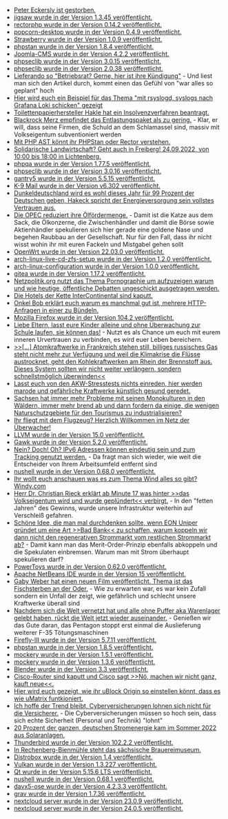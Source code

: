 * [Peter Eckersly ist gestorben.](https://www.golem.de/news/nachruf-let-s-encrypt-gruender-peter-eckersley-gestorben-2209-168064.html)
* [jigsaw wurde in der Version 1.3.45 veröffentlicht.](https://github.com/tighten/jigsaw/releases/tag/v1.3.45)
* [rectorphp wurde in der Version 0.14.2 veröffentlicht.](https://github.com/rectorphp/rector/releases/tag/0.14.2)
* [popcorn-desktop wurde in der Version 0.4.9 veröffentlicht.](https://github.com/popcorn-official/popcorn-desktop/releases/tag/v0.4.9)
* [Strawberry wurde in der Version 1.0.9 veröffentlicht.](https://github.com/strawberrymusicplayer/strawberry/releases/tag/1.0.9)
* [phpstan wurde in der Version 1.8.4 veröffentlicht.](https://github.com/phpstan/phpstan/releases/tag/1.8.4)
* [Joomla-CMS wurde in der Version 4.2.2 veröffentlicht.](https://github.com/joomla/joomla-cms/releases/tag/4.2.2)
* [phpseclib wurde in der Version 3.0.15 veröffentlicht.](https://github.com/phpseclib/phpseclib/releases/tag/3.0.15)
* [phpseclib wurde in der Version 2.0.38 veröffentlicht.](https://github.com/phpseclib/phpseclib/releases/tag/2.0.38)
* [Lieferando so "Betriebsrat? Gerne, hier ist ihre Kündigung"](https://netzpolitik.org/2022/berlin-lieferando-will-betriebsraete-kuendigen/) - Und liest man sich den Artikel durch, kommt einen das Gefühl von "war alles so geplant" hoch
* [Hier wird euch ein Beispiel für das Thema "mit rsyslogd, syslogs nach Grafana Loki schicken" gezeigt](https://utcc.utoronto.ca/~cks/space/blog/sysadmin/PromtailRsyslogForwarderSetup)
* [Toilettenpapierhersteller Hakle hat ein Insolvenzverfahren beantragt.](https://blog.fefe.de/?ts=9de88b6e)
* [Blackrock Merz empfindet das Entlastungspaket als zu gering.](https://blog.fefe.de/?ts=9deb7462) - Klar, er will, dass seine Firmen, die Schuld an dem Schlamassel sind, massiv mit Volkseigentum subventioniert werden
* [Mit PHP AST könnt ihr PHPStan oder Rector verstehen.](https://matthiasnoback.nl/2022/09/a-step-debugger-for-the-php-ast/)
* [Solidarische Landwirtschaft? Geht auch in Freiberg! 24.09.2022, von 10:00 bis 18:00 in Lichtenberg.](http://freibergeragenda21.de/solawi/)
* [phpqa wurde in der Version 1.77.5 veröffentlicht.](https://github.com/jakzal/phpqa/releases/tag/v1.77.5)
* [phpseclib wurde in der Version 3.0.16 veröffentlicht.](https://github.com/phpseclib/phpseclib/releases/tag/3.0.16)
* [gantry5 wurde in der Version 5.5.15 veröffentlicht.](https://github.com/gantry/gantry5/releases/tag/5.5.15)
* [K-9 Mail wurde in der Version v6.302 veröffentlicht.](https://github.com/thundernest/k-9/releases/tag/6.302)
* [Dunkeldeutschland wird es wohl dieses Jahr für 99 Prozent der Deutschen geben, Hakeck spricht der Energieversorgung sein vollstes Vertrauen aus.](https://blog.fefe.de/?ts=9de897cb)
* [Die OPEC reduziert ihre Ölfördermenge.](https://blog.fefe.de/?ts=9de8398f) - Damit ist die Katze aus dem Sack, die Ölkonzerne, die Zwischenhändler und damit die Börse sowie Aktienhändler spekulieren sich hier gerade eine goldene Nase und begehen Raubbau an der Gesellschaft. Nur für den Fall, dass ihr nicht wisst wohin ihr mit euren Fackeln und Mistgabel gehen sollt
* [OpenWrt wurde in der Version 22.03.0 veröffentlicht.](https://lwn.net/Articles/907238/)
* [arch-linux-live-cd-zfs-setup wurde in der Version 1.2.0 veröffentlicht.](https://github.com/stevleibelt/arch-linux-live-cd-zfs-setup/releases/tag/1.2.0)
* [arch-linux-configuration wurde in der Version 1.0.0 veröffentlicht.](https://github.com/stevleibelt/arch-linux-configuration/releases/tag/1.0.0)
* [gitea wurde in der Version 1.17.2 veröffentlicht.](https://github.com/go-gitea/gitea/releases/tag/v1.17.2)
* [Netzpolitik.org nutzt das Thema Pornographie um aufzuzeigen warum und wie heutige, öffentliche Debatten ungeschickt ausgetragen werden.](https://netzpolitik.org/2022/kommentar-gebt-den-porn-frei/)
* [Die Hotels der Kette InterContinental sind kaputt.](https://www.bleepingcomputer.com/news/security/intercontinental-hotels-group-cyberattack-disrupts-booking-systems/)
* [Onkel Bob erklärt euch warum es manchmal gut ist, mehrere HTTP-Anfragen in einer zu Bündeln.](https://martinfowler.com/articles/patterns-of-distributed-systems/request-batch.html)
* [Mozilla Firefox wurde in der Version 104.2 veröffentlicht.](https://www.borncity.com/blog/2022/09/06/firefox-104-0-1-freigegeben/)
* [Liebe Eltern, lasst eure Kinder alleine und ohne Überwachung zur Schule laufen, sie können das!](https://netzpolitik.org/2022/smartwatches-fuer-schulkinder-quietschbunte-handschelle/) - Nutzt es als Chance um euch mit eurem inneren Urvertrauen zu verbinden, es wird euer Leben bereichern.
* [>>[...] Atomkraftwerke in Frankreich stehen still, billiges russisches Gas steht nicht mehr zur Verfügung und weil die Klimakrise die Flüsse austrocknet, geht den Kohlekraftwerken am Rhein der Brennstoff aus. Dieses System sollten wir nicht weiter verlängern, sondern schnellstmöglich überwinden<<](https://www.sonnenseite.com/de/politik/germanwatch-fordert-sofortprogramm-zur-beschleunigung-der-energiewende/)
* [Lasst euch von den AKW-Stresstests nichts einreden, hier werden marode und gefährliche Kraftwerke künstlich gesund geredet.](https://www.sonnenseite.com/de/politik/stresstest-akw-reservebetrieb-ist-unnoetig-und-ignoriert-sicherheitsrisiken/)
* [Sachsen hat immer mehr Probleme mit seinen Monokulturen in den Wäldern, immer mehr brend ab und dann fordern da einige, die wenigen Naturschutzgebiete für den Tourismus zu industrialisieren?](https://sachsen.nabu.de/news/2022/32200.html)
* [Ihr fliegt mit dem Flugzeug? Herzlich Willkommen im Netz der Überwacher!](https://netzpolitik.org/2022/anlasslose-fluggastueberwachung-62-millionen-menschen-unter-generalverdacht/)
* [LLVM wurde in der Version 15.0 veröffentlicht.](https://www.phoronix.com/news/LLVM-15.0-Released)
* [Gawk wurde in der Version 5.2.0 veröffentlicht.](https://lwn.net/Articles/907278/)
* [Nein? Doch! Oh? IPv6 Adressen können eindeutig sein und zum Tracking genutzt werden.](https://www.patrick-breyer.de/ip-vorratsspeicherung-ist-keine-option-ipv6-adressen-koennen-eindeutige-und-dauerhafte-tracking-identifikatoren-sein-wie-eine-neue-studie-zeigt/) - Da fragt man sich wieder, wie weit die Entscheider von Ihrem Arbeitsumfeld entfernt sind
* [nushell wurde in der Version 0.68.0 veröffentlicht.](https://github.com/nushell/nushell/releases/tag/0.68.0)
* [Ihr wollt euch anschauen was es zum Thema Wind alles so gibt? Windy.com](https://www.windy.com/)
* [Herr Dr. Christian Rieck erklärt ab Minute 17 was hinter >>das Volkseigentum wird und wurde geplündert<< verbirgt.](https://www.youtube.com/watch?v=Z1-vEziy1ok) - In den "fetten Jahren" des Gewinns, wurde unsere Infrastruktur weiterhin auf Verschleiß gefahren.
* [Schöne Idee, die man mal durchdenken sollte, wenn EON Uniper gründet um eine Art >>Bad Bank<< zu schaffen, warum koppeln wir dann nicht den regenerativen Strommarkt vom restlichen Strommarkt ab?](https://www.sonnenseite.com/de/wirtschaft/der-boersenstrompreis-geht-durch-decke/) - Damit kann man das Merit-Order-Prinzip ebenfalls abkoppeln und die Spekulaten einbremsen. Warum man mit Strom überhaupt spekulieren darf?
* [PowerToys wurde in der Version 0.62.0 veröffentlicht.](https://www.borncity.com/blog/2022/09/07/powertoys-0-62-freigegeben/)
* [Apache NetBeans IDE wurde in der Version 15 veröffentlicht.](https://www.phoronix.com/news/Apache-NetBeans-15)
* [Gaby Weber hat einen neuen Film veröffentlicht. Thema ist das Fischsterben an der Oder.](https://www.youtube.com/watch?v=80K2dw40hBg) - Wie zu erwarten war, es war kein Zufall sondern ein Unfall der zeigt, wie gefährlich und schlecht unsere Kraftwerke überall sind
* [Nachdem sich die Welt vernetzt hat und alle ohne Puffer aka Warenlager gelebt haben, rückt die Welt jetzt wieder auseinander.](https://blog.fefe.de/?ts=9de63689) - Genießen wir das Gute daran, das Pentagon stoppt erst einmal die Auslieferung weiterer F-35 Tötungsmaschinen
* [Firefly-III wurde in der Version 5.7.11 veröffentlicht.](https://github.com/firefly-iii/firefly-iii/releases/tag/5.7.11)
* [phpstan wurde in der Version 1.8.5 veröffentlicht.](https://github.com/phpstan/phpstan/releases/tag/1.8.5)
* [mockery wurde in der Version 1.5.1 veröffentlicht.](https://github.com/mockery/mockery/releases/tag/1.5.1)
* [mockery wurde in der Version 1.3.6 veröffentlicht.](https://github.com/mockery/mockery/releases/tag/1.3.6)
* [Blender wurde in der Version 3.3 veröffentlicht.](https://www.phoronix.com/news/Blender-3.3-Released)
* [Cisco-Router sind kaputt und Cisco sagt >>Nö, machen wir nicht ganz, kauft neue<<.](https://www.bleepingcomputer.com/news/security/cisco-won-t-fix-authentication-bypass-zero-day-in-eol-routers/)
* [Hier wird euch gezeigt, wie ihr uBlock Origin so einstellen könnt, dass es wie uMatrix funtkioniert.](https://github.com/gorhill/uBlock/wiki/Blocking-mode:-hard-mode)
* [Ich hoffe der Trend bleibt, Cyberversicherungen lohnen sich nicht für die Versicherer.](https://blog.fefe.de/?ts=9de764ee) - Die Cyberversicherungen müssen so hoch sein, dass sich echte Sicherheit (Personal und Technik) "lohnt"
* [20 Prozent der ganzen, deutschen Stromenergie kam im Sommer 2022 aus Solaranlagen.](https://blog.fefe.de/?ts=9de76530)
* [Thunderbird wurde in der Version 102.2.2 veröffentlicht.](https://www.borncity.com/blog/2022/09/08/thunderbird-102-2-2-freigegeben/)
* [In Rechenberg-Bienmühle steht das sächsische Brauereimuseum.](https://www.erzgebirge-explorer.de/sehenswuerdigkeiten/saechsisches-brauereimuseum.html)
* [Distrobox wurde in der Version 1.4 veröffentlicht.](https://www.phoronix.com/news/Distrobox-1.4-Released)
* [Vulkan wurde in der Version 1.3.227 veröffentlicht.](https://www.phoronix.com/news/Vulkan-1.3.227-Released)
* [Qt wurde in der Version 5.15.6 LTS veröffentlicht.](https://www.phoronix.com/news/Qt-5.15.6-LTS-Open-Source)
* [nushell wurde in der Version 0.68.1 veröffentlicht.](https://github.com/nushell/nushell/releases/tag/0.68.1)
* [davx5-ose wurde in der Version 4.2.3.3 veröffentlicht.](https://github.com/bitfireAT/davx5-ose/releases/tag/v4.2.3.3-ose)
* [grav wurde in der Version 1.7.36 veröffentlicht.](https://github.com/getgrav/grav/releases/tag/1.7.36)
* [nextcloud server wurde in der Version 23.0.9 veröffentlicht.](https://github.com/nextcloud/server/releases/tag/v23.0.9)
* [nextcloud server wurde in der Version 24.0.5 veröffentlicht.](https://github.com/nextcloud/server/releases/tag/v24.0.5)
